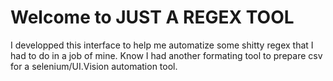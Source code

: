 # Welcome to JUST A REGEX TOOL

I developped this interface to help me automatize some shitty regex that I had to do in a job of mine.
Know I had another formating tool to prepare csv for a selenium/UI.Vision automation tool.